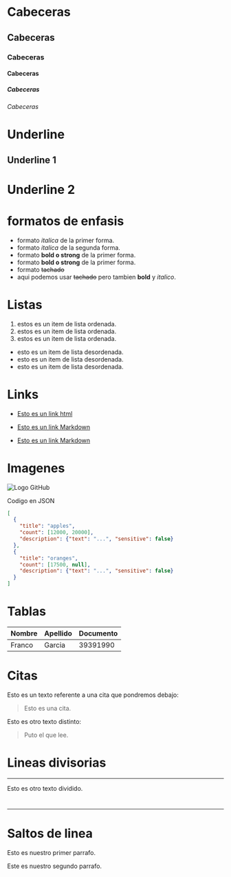 # Cabeceras
## Cabeceras
### Cabeceras
#### Cabeceras
##### Cabeceras
###### Cabeceras

# Underline

Underline 1
-----------

Underline 2
===========

# formatos de enfasis
- formato *italica* de la primer forma.
- formato _italica_ de la segunda forma.
- formato **bold o strong** de la primer forma.
- formato __bold o strong__ de la primer forma.
- formato ~~tachado~~
- aqui podemos usar ~~tachado~~ pero tambien **bold** y *italico*.

# Listas
1. estos es un item de lista ordenada.
2. estos es un item de lista ordenada.
3. estos es un item de lista ordenada.

- esto es un item de lista desordenada.
- esto es un item de lista desordenada.
- esto es un item de lista desordenada.

# Links
- <a href="http://google.com">Esto es un link html<a>

- [Esto es un link Markdown](http://www.google.com)
- [Esto es un link Markdown](Index.html)

# Imagenes

![Logo GitHub](https://1000marcas.net/wp-content/uploads/2020/02/GitHub-Logo.jpg)

Codigo en JSON
```JSON
[
  {
    "title": "apples",
    "count": [12000, 20000],
    "description": {"text": "...", "sensitive": false}
  },
  {
    "title": "oranges",
    "count": [17500, null],
    "description": {"text": "...", "sensitive": false}
  }
]
```

# Tablas

| Nombre | Apellido | Documento |
| ------ | -------- | --------- |
| Franco |   Garcia |  39391990 |

# Citas

Esto es un texto referente a una cita que pondremos debajo:
> Esto es una cita.

Esto es otro texto distinto:
> Puto el que lee.


# Lineas divisorias

---
Esto es otro texto dividido.

#

___

# Saltos de linea

Esto es nuestro primer parrafo.

Este es nuestro segundo parrafo.